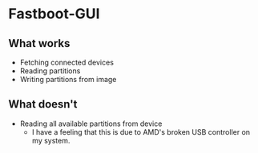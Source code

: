 # Fastboot-GUI

## What works

 - Fetching connected devices
 - Reading partitions
 - Writing partitions from image

## What doesn't

 - Reading all available partitions from device
   - I have a feeling that this is due to AMD's broken USB controller on my system.
